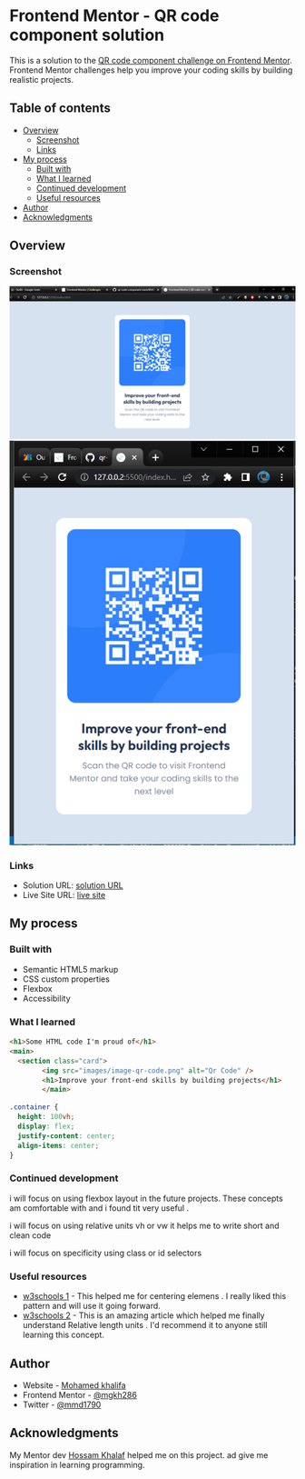 # Frontend Mentor - QR code component solution

This is a solution to the [QR code component challenge on Frontend Mentor](https://www.frontendmentor.io/challenges/qr-code-component-iux_sIO_H). Frontend Mentor challenges help you improve your coding skills by building realistic projects.

## Table of contents

- [Overview](#overview)
  - [Screenshot](#screenshot)
  - [Links](#links)
- [My process](#my-process)
  - [Built with](#built-with)
  - [What I learned](#what-i-learned)
  - [Continued development](#continued-development)
  - [Useful resources](#useful-resources)
- [Author](#author)
- [Acknowledgments](#acknowledgments)

## Overview

### Screenshot

![desktop](https://github.com/mgkh286/qr-code-component-main/blob/master/scr-shot/desktop.PNG)
![Mobile](https://github.com/mgkh286/qr-code-component-main/blob/master/scr-shot/responsive.PNG)

### Links

- Solution URL: [solution URL ](https://www.frontendmentor.io/solutions/qrcodecomponentmain-using-html-and-css-m6ajH33Rcl)
- Live Site URL: [live site](https://mgkh286.github.io/qr-code-component-main/)

## My process

### Built with

- Semantic HTML5 markup
- CSS custom properties
- Flexbox
- Accessibility

### What I learned

```html
<h1>Some HTML code I'm proud of</h1>
<main>
  <section class="card">
        <img src="images/image-qr-code.png" alt="Qr Code" />
        <h1>Improve your front-end skills by building projects</h1>
        </main>
```

```css
.container {
  height: 100vh;
  display: flex;
  justify-content: center;
  align-items: center;
}
```

### Continued development

i will focus on using flexbox layout in the future projects. These concepts am comfortable with and i found tit very useful .

i will focus on using relative units vh or vw it helps me to write short and clean code

i will focus on specificity using class or id selectors

### Useful resources

- [w3schools 1](https://www.w3schools.com/css/css3_flexbox.asp) - This helped me for centering elemens . I really liked this pattern and will use it going forward.
- [w3schools 2](https://www.w3schools.com/cssref/css_units.asp) - This is an amazing article which helped me finally understand Relative length units . I'd recommend it to anyone still learning this concept.

## Author

- Website - [Mohamed khalifa](https://khamsat.com/user/m1_m2)
- Frontend Mentor - [@mgkh286](https://www.frontendmentor.io/profile/mgkh286)
- Twitter - [@mmd1790](https://twitter.com/mmd1790)

## Acknowledgments

My Mentor dev [Hossam Khalaf](https://www.linkedin.com/in/hossam-khalaf-080875171/?originalSubdomain=eg) helped me on this project. ad give me inspiration in learning programming.
